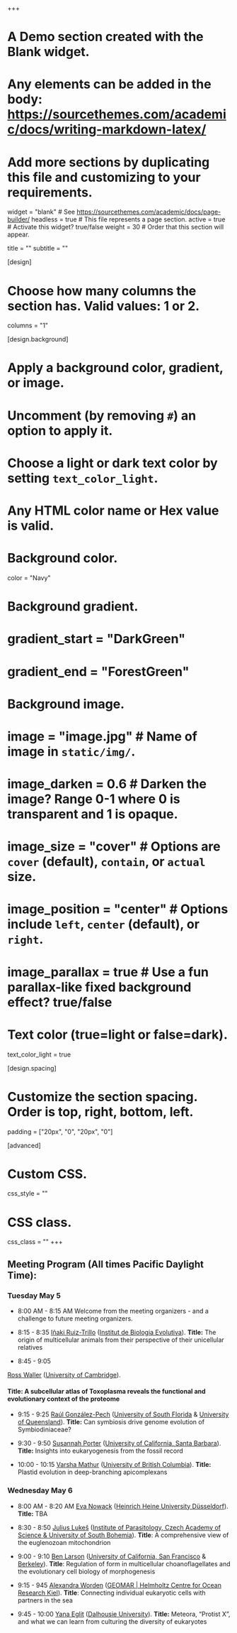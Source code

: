 +++
# A Demo section created with the Blank widget.
# Any elements can be added in the body: https://sourcethemes.com/academic/docs/writing-markdown-latex/
# Add more sections by duplicating this file and customizing to your requirements.

widget = "blank"  # See https://sourcethemes.com/academic/docs/page-builder/
headless = true  # This file represents a page section.
active = true  # Activate this widget? true/false
weight = 30  # Order that this section will appear.

title = ""
subtitle = ""

[design]
  # Choose how many columns the section has. Valid values: 1 or 2.
  columns = "1"

[design.background]
  # Apply a background color, gradient, or image.
  #   Uncomment (by removing `#`) an option to apply it.
  #   Choose a light or dark text color by setting `text_color_light`.
  #   Any HTML color name or Hex value is valid.

  # Background color.
   color = "Navy"

  # Background gradient.
  # gradient_start = "DarkGreen"
  # gradient_end = "ForestGreen"

  # Background image.
  # image = "image.jpg"  # Name of image in `static/img/`.
  # image_darken = 0.6  # Darken the image? Range 0-1 where 0 is transparent and 1 is opaque.
  # image_size = "cover"  #  Options are `cover` (default), `contain`, or `actual` size.
  # image_position = "center"  # Options include `left`, `center` (default), or `right`.
  # image_parallax = true  # Use a fun parallax-like fixed background effect? true/false

  # Text color (true=light or false=dark).
  text_color_light = true

[design.spacing]
  # Customize the section spacing. Order is top, right, bottom, left.
  padding = ["20px", "0", "20px", "0"]

[advanced]
 # Custom CSS.
 css_style = ""

 # CSS class.
 css_class = ""
+++

## Meeting Program (All times Pacific Daylight Time):

### Tuesday May 5

- 8:00 AM - 8:15 AM
Welcome from the meeting organizers - and a challenge to future meeting organizers.

- 8:15 - 8:35
[Iñaki Ruiz-Trillo](https://fonamental.github.io/author/inaki-ruiz-trillo/) ([Institut de Biologia Evolutiva](https://www.ibe.upf-csic.es)). **Title:** The origin of multicellular animals from their perspective of their unicellular relatives

- 8:45 - 9:05

[Ross Waller](https://fonamental.github.io/author/ross-waller/) ([University of Cambridge](https://www.cam.ac.uk)).
#### **Title:** A subcellular atlas of Toxoplasma reveals the functional and evolutionary context of the proteome

- 9:15 - 9:25
[Raúl González-Pech](https://fonamental.github.io/author/raul-gonzalez-pech/) ([University of South Florida](https://www.usf.edu) & [University of Queensland](https://www.uq.edu.au)). **Title:** Can symbiosis drive genome evolution of Symbiodiniaceae?

- 9:30 - 9:50
[Susannah Porter](https://fonamental.github.io/author/susannah-porter/) ([University of California, Santa Barbara](https://www.ucsb.edu)). **Title:** Insights into eukaryogenesis from the fossil record

- 10:00 - 10:15
[Varsha Mathur](https://fonamental.github.io/author/varsha-mathur/) ([University of British Columbia](https://www.ubc.ca)). **Title:** Plastid evolution in deep-branching apicomplexans


### Wednesday May 6

- 8:00 AM - 8:20 AM
[Eva Nowack](https://fonamental.github.io/author/eva-nowack/) ([Heinrich Heine University Düsseldorf](https://www.uni-duesseldorf.de/home/en/home.html)). **Title:** TBA

- 8:30 - 8:50
[Julius Lukeš](https://fonamental.github.io/author/julius-lukes/) ([Institute of Parasitology, Czech Academy of Science & University of South Bohemia](https://www.paru.cas.cz/en/)). **Title**: A comprehensive view of the euglenozoan mitochondrion

- 9:00 - 9:10
[Ben Larson](https://fonamental.github.io/author/ben-larson/) ([University of California, San Francisco](https://www.ucsf.edu) & [Berkeley](https://www.berkeley.edu)). **Title**: Regulation of form in multicellular choanoflagellates and the evolutionary cell biology of morphogenesis

- 9:15 - 945
[Alexandra Worden](https://fonamental.github.io/author/alexandra-worden/) ([GEOMAR | Helmholtz Centre for Ocean Research Kiel](https://www.geomar.de/en/)). **Title**: Connecting individual eukaryotic cells with partners in the sea

- 9:45 - 10:00
[Yana Eglit](https://fonamental.github.io/author/yana-eglit/) ([Dalhousie University](https://www.dal.ca)). **Title:** Meteora, “Protist X”, and what we can learn from culturing the diversity of eukaryotes
